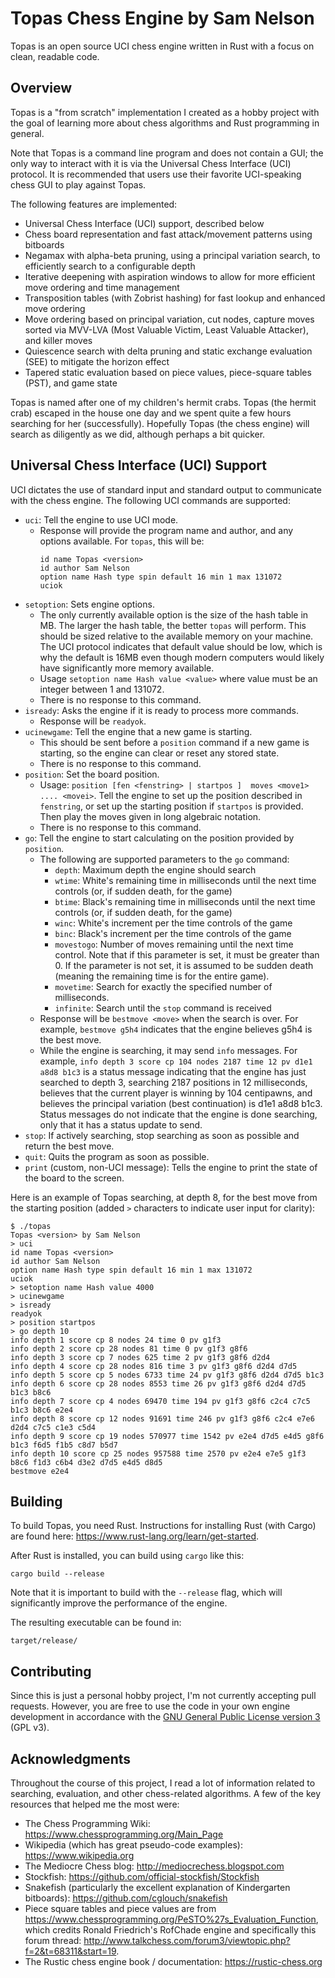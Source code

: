# Topas Chess Engine by Sam Nelson

Topas is an open source UCI chess engine written in Rust with a focus on clean, readable code.

## Overview

Topas is a "from scratch" implementation I created as a hobby project with the goal of learning more about chess algorithms and Rust programming in general.

Note that Topas is a command line program and does not contain a GUI; the only way to interact with it is via the Universal Chess Interface (UCI) protocol.  It is recommended that users use their favorite UCI-speaking chess GUI to play against Topas.

The following features are implemented:
 * Universal Chess Interface (UCI) support, described below
 * Chess board representation and fast attack/movement patterns using bitboards
 * Negamax with alpha-beta pruning, using a principal variation search, to efficiently search to a configurable depth
 * Iterative deepening with aspiration windows to allow for more efficient move ordering and time management
 * Transposition tables (with Zobrist hashing) for fast lookup and enhanced move ordering
 * Move ordering based on principal variation, cut nodes, capture moves sorted via MVV-LVA (Most Valuable Victim, Least Valuable Attacker), and killer moves
 * Quiescence search with delta pruning and static exchange evaluation (SEE) to mitigate the horizon effect
 * Tapered static evaluation based on piece values, piece-square tables (PST), and game state

Topas is named after one of my children's hermit crabs.  Topas (the hermit crab) escaped in the house one day and we spent quite a few hours searching for her (successfully).  Hopefully Topas (the chess engine) will search as diligently as we did, although perhaps a bit quicker.

## Universal Chess Interface (UCI) Support

UCI dictates the use of standard input and standard output to communicate with the chess engine.  The following UCI commands are supported:

 * `uci`: Tell the engine to use UCI mode.
    * Response will provide the program name and author, and any options available.  For `topas`, this will be:
        ```
        id name Topas <version>
        id author Sam Nelson
        option name Hash type spin default 16 min 1 max 131072
        uciok
        ```
 * `setoption`: Sets engine options.
    * The only currently available option is the size of the hash table in MB.  The larger the hash table, the better `topas` will perform.  This should be sized relative to the available memory on your machine.  The UCI protocol indicates that default value should be low, which is why the default is 16MB even though modern computers would likely have significantly more memory available.
    * Usage `setoption name Hash value <value>` where value must be an integer between 1 and 131072.
    * There is no response to this command.
 * `isready`: Asks the engine if it is ready to process more commands.
    * Response will be `readyok`.
 * `ucinewgame`: Tell the engine that a new game is starting.
    * This should be sent before a `position` command if a new game is starting, so the engine can clear or reset any stored state.
    * There is no response to this command.
 * `position`: Set the board position.
    * Usage: `position [fen <fenstring> | startpos ]  moves <move1> .... <movei>`.  Tell the engine to set up the position described in `fenstring`, or set up the starting position if `startpos` is provided.  Then play the moves given in long algebraic notation.
    * There is no response to this command.
 * `go`: Tell the engine to start calculating on the position provided by `position`.
    * The following are supported parameters to the `go` command:
       * `depth`: Maximum depth the engine should search
       * `wtime`: White's remaining time in milliseconds until the next time controls (or, if sudden death, for the game)
       * `btime`: Black's remaining time in milliseconds until the next time controls (or, if sudden death, for the game)
       * `winc`: White's increment per the time controls of the game
       * `binc`: Black's increment per the time controls of the game
       * `movestogo`: Number of moves remaining until the next time control.  Note that if this parameter is set, it must be greater than 0.  If the parameter is not set, it is assumed to be sudden death (meaning the remaining time is for the entire game).
       * `movetime`: Search for exactly the specified number of milliseconds.
       * `infinite`: Search until the `stop` command is received
    * Response will be `bestmove <move>` when the search is over.  For example, `bestmove g5h4` indicates that the engine believes g5h4 is the best move.
    * While the engine is searching, it may send `info` messages.  For example, `info depth 3 score cp 104 nodes 2187 time 12 pv d1e1 a8d8 b1c3` is a status message indicating that the engine has just searched to depth 3, searching 2187 positions in 12 milliseconds, believes that the current player is winning by 104 centipawns, and believes the principal variation (best continuation) is d1e1 a8d8 b1c3.  Status messages do not indicate that the engine is done searching, only that it has a status update to send.
 * `stop`: If actively searching, stop searching as soon as possible and return the best move.
 * `quit`: Quits the program as soon as possible.
 * `print` (custom, non-UCI message): Tells the engine to print the state of the board to the screen.

Here is an example of Topas searching, at depth 8, for the best move from the starting position (added `>` characters to indicate user input for clarity):

```
$ ./topas
Topas <version> by Sam Nelson
> uci
id name Topas <version>
id author Sam Nelson
option name Hash type spin default 16 min 1 max 131072
uciok
> setoption name Hash value 4000
> ucinewgame
> isready
readyok
> position startpos
> go depth 10
info depth 1 score cp 8 nodes 24 time 0 pv g1f3 
info depth 2 score cp 28 nodes 81 time 0 pv g1f3 g8f6 
info depth 3 score cp 7 nodes 625 time 2 pv g1f3 g8f6 d2d4 
info depth 4 score cp 28 nodes 816 time 3 pv g1f3 g8f6 d2d4 d7d5 
info depth 5 score cp 5 nodes 6733 time 24 pv g1f3 g8f6 d2d4 d7d5 b1c3 
info depth 6 score cp 28 nodes 8553 time 26 pv g1f3 g8f6 d2d4 d7d5 b1c3 b8c6 
info depth 7 score cp 4 nodes 69470 time 194 pv g1f3 g8f6 c2c4 c7c5 b1c3 b8c6 e2e4 
info depth 8 score cp 12 nodes 91691 time 246 pv g1f3 g8f6 c2c4 e7e6 d2d4 c7c5 c1e3 c5d4 
info depth 9 score cp 19 nodes 570977 time 1542 pv e2e4 d7d5 e4d5 g8f6 b1c3 f6d5 f1b5 c8d7 b5d7 
info depth 10 score cp 25 nodes 957588 time 2570 pv e2e4 e7e5 g1f3 b8c6 f1d3 c6b4 d3e2 d7d5 e4d5 d8d5 
bestmove e2e4 
```

## Building

To build Topas, you need Rust.  Instructions for installing Rust (with Cargo) are found here: https://www.rust-lang.org/learn/get-started.

After Rust is installed, you can build using `cargo` like this:

```
cargo build --release
```

Note that it is important to build with the `--release` flag, which will significantly improve the performance of the engine.

The resulting executable can be found in:

```
target/release/
```

## Contributing

Since this is just a personal hobby project, I'm not currently accepting pull requests.  However, you are free to use the code in your own engine development in accordance with the [GNU General Public License version 3](LICENSE) (GPL v3).

## Acknowledgments

Throughout the course of this project, I read a lot of information related to searching, evaluation, and other chess-related algorithms.  A few of the key resources that helped me the most were:
 * The Chess Programming Wiki: https://www.chessprogramming.org/Main_Page
 * Wikipedia (which has great pseudo-code examples): https://www.wikipedia.org
 * The Mediocre Chess blog: http://mediocrechess.blogspot.com
 * Stockfish: https://github.com/official-stockfish/Stockfish
 * Snakefish (particularly the excellent explanation of Kindergarten bitboards): https://github.com/cglouch/snakefish
 * Piece square tables and piece values are from https://www.chessprogramming.org/PeSTO%27s_Evaluation_Function, which credits Ronald Friedrich's RofChade engine and specifically this forum thread: http://www.talkchess.com/forum3/viewtopic.php?f=2&t=68311&start=19.
 * The Rustic chess engine book / documentation: https://rustic-chess.org

